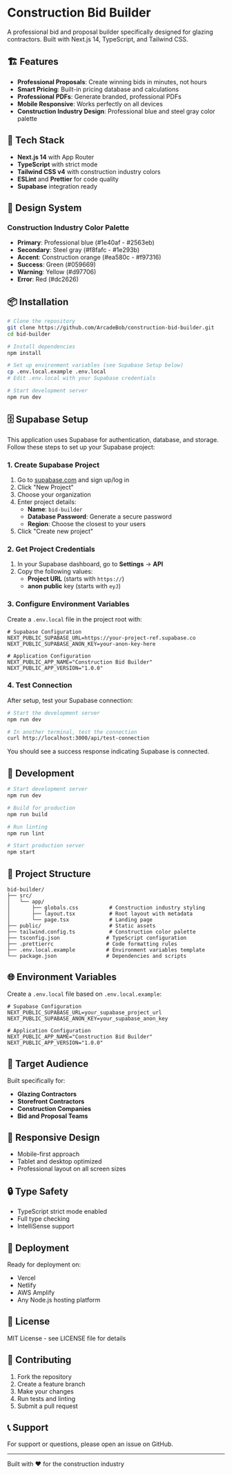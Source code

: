 # Construction Bid Builder

A professional bid and proposal builder specifically designed for glazing contractors. Built with Next.js 14, TypeScript, and Tailwind CSS.

## 🏗️ Features

- **Professional Proposals**: Create winning bids in minutes, not hours
- **Smart Pricing**: Built-in pricing database and calculations
- **Professional PDFs**: Generate branded, professional PDFs
- **Mobile Responsive**: Works perfectly on all devices
- **Construction Industry Design**: Professional blue and steel gray color palette

## 🚀 Tech Stack

- **Next.js 14** with App Router
- **TypeScript** with strict mode
- **Tailwind CSS v4** with construction industry colors
- **ESLint** and **Prettier** for code quality
- **Supabase** integration ready

## 🎨 Design System

### Construction Industry Color Palette

- **Primary**: Professional blue (#1e40af - #2563eb)
- **Secondary**: Steel gray (#f8fafc - #1e293b)
- **Accent**: Construction orange (#ea580c - #f97316)
- **Success**: Green (#059669)
- **Warning**: Yellow (#d97706)
- **Error**: Red (#dc2626)

## 📦 Installation

```bash
# Clone the repository
git clone https://github.com/ArcadeBob/construction-bid-builder.git
cd bid-builder

# Install dependencies
npm install

# Set up environment variables (see Supabase Setup below)
cp .env.local.example .env.local
# Edit .env.local with your Supabase credentials

# Start development server
npm run dev
```

## 🗄️ Supabase Setup

This application uses Supabase for authentication, database, and storage. Follow these steps to set up your Supabase project:

### 1. Create Supabase Project
1. Go to [supabase.com](https://supabase.com) and sign up/log in
2. Click "New Project"
3. Choose your organization
4. Enter project details:
   - **Name**: `bid-builder`
   - **Database Password**: Generate a secure password
   - **Region**: Choose the closest to your users
5. Click "Create new project"

### 2. Get Project Credentials
1. In your Supabase dashboard, go to **Settings** → **API**
2. Copy the following values:
   - **Project URL** (starts with `https://`)
   - **anon public** key (starts with `eyJ`)

### 3. Configure Environment Variables
Create a `.env.local` file in the project root with:

```env
# Supabase Configuration
NEXT_PUBLIC_SUPABASE_URL=https://your-project-ref.supabase.co
NEXT_PUBLIC_SUPABASE_ANON_KEY=your-anon-key-here

# Application Configuration
NEXT_PUBLIC_APP_NAME="Construction Bid Builder"
NEXT_PUBLIC_APP_VERSION="1.0.0"
```

### 4. Test Connection
After setup, test your Supabase connection:

```bash
# Start the development server
npm run dev

# In another terminal, test the connection
curl http://localhost:3000/api/test-connection
```

You should see a success response indicating Supabase is connected.

## 🔧 Development

```bash
# Start development server
npm run dev

# Build for production
npm run build

# Run linting
npm run lint

# Start production server
npm start
```

## 📁 Project Structure

```
bid-builder/
├── src/
│   └── app/
│       ├── globals.css          # Construction industry styling
│       ├── layout.tsx           # Root layout with metadata
│       └── page.tsx             # Landing page
├── public/                      # Static assets
├── tailwind.config.ts           # Construction color palette
├── tsconfig.json               # TypeScript configuration
├── .prettierrc                 # Code formatting rules
├── .env.local.example          # Environment variables template
└── package.json                # Dependencies and scripts
```

## 🌐 Environment Variables

Create a `.env.local` file based on `.env.local.example`:

```env
# Supabase Configuration
NEXT_PUBLIC_SUPABASE_URL=your_supabase_project_url
NEXT_PUBLIC_SUPABASE_ANON_KEY=your_supabase_anon_key

# Application Configuration
NEXT_PUBLIC_APP_NAME="Construction Bid Builder"
NEXT_PUBLIC_APP_VERSION="1.0.0"
```

## 🎯 Target Audience

Built specifically for:
- **Glazing Contractors**
- **Storefront Contractors**
- **Construction Companies**
- **Bid and Proposal Teams**

## 📱 Responsive Design

- Mobile-first approach
- Tablet and desktop optimized
- Professional layout on all screen sizes

## 🔒 Type Safety

- TypeScript strict mode enabled
- Full type checking
- IntelliSense support

## 🚀 Deployment

Ready for deployment on:
- Vercel
- Netlify
- AWS Amplify
- Any Node.js hosting platform

## 📄 License

MIT License - see LICENSE file for details

## 🤝 Contributing

1. Fork the repository
2. Create a feature branch
3. Make your changes
4. Run tests and linting
5. Submit a pull request

## 📞 Support

For support or questions, please open an issue on GitHub.

---

Built with ❤️ for the construction industry
